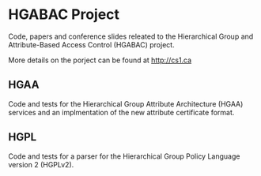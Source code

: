 # HGABAC Project
Code, papers and conference slides releated to the Hierarchical Group and Attribute-Based Access Control (HGABAC) project.

More details on the porject can be found at http://cs1.ca


## HGAA
Code and tests for the Hierarchical Group Attribute Architecture (HGAA) services and an implmentation of the new attribute certificate format.


## HGPL
Code and tests for a parser for the Hierarchical Group Policy Language version 2 (HGPLv2).
